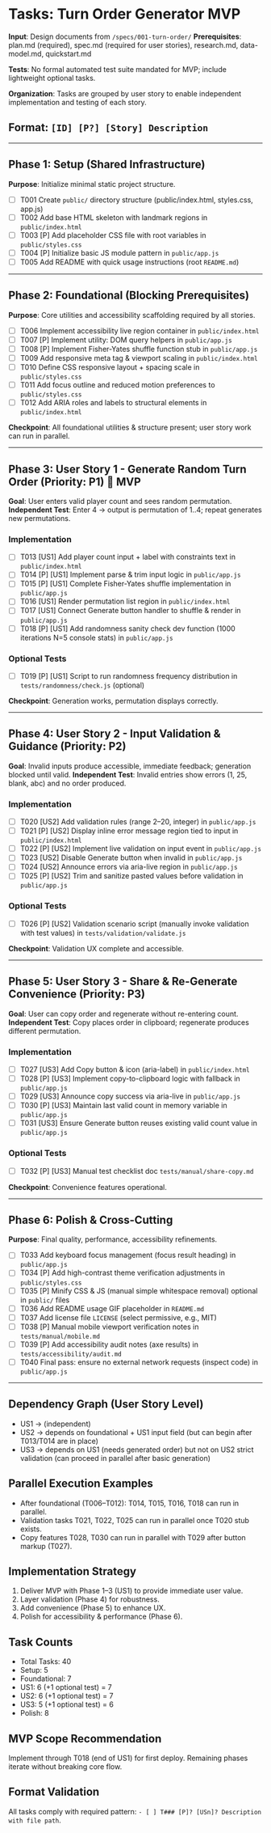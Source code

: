 # Tasks: Turn Order Generator MVP

**Input**: Design documents from `/specs/001-turn-order/`
**Prerequisites**: plan.md (required), spec.md (required for user stories), research.md, data-model.md, quickstart.md

**Tests**: No formal automated test suite mandated for MVP; include lightweight optional tasks.

**Organization**: Tasks are grouped by user story to enable independent implementation and testing of each story.

## Format: `[ID] [P?] [Story] Description`

---

## Phase 1: Setup (Shared Infrastructure)

**Purpose**: Initialize minimal static project structure.

- [ ] T001 Create `public/` directory structure (public/index.html, styles.css, app.js)
- [ ] T002 Add base HTML skeleton with landmark regions in `public/index.html`
- [ ] T003 [P] Add placeholder CSS file with root variables in `public/styles.css`
- [ ] T004 [P] Initialize basic JS module pattern in `public/app.js`
- [ ] T005 Add README with quick usage instructions (root `README.md`)

---

## Phase 2: Foundational (Blocking Prerequisites)

**Purpose**: Core utilities and accessibility scaffolding required by all stories.

- [ ] T006 Implement accessibility live region container in `public/index.html`
- [ ] T007 [P] Implement utility: DOM query helpers in `public/app.js`
- [ ] T008 [P] Implement Fisher-Yates shuffle function stub in `public/app.js`
- [ ] T009 Add responsive meta tag & viewport scaling in `public/index.html`
- [ ] T010 Define CSS responsive layout + spacing scale in `public/styles.css`
- [ ] T011 Add focus outline and reduced motion preferences to `public/styles.css`
- [ ] T012 Add ARIA roles and labels to structural elements in `public/index.html`

**Checkpoint**: All foundational utilities & structure present; user story work can run in parallel.

---

## Phase 3: User Story 1 - Generate Random Turn Order (Priority: P1) 🎯 MVP

**Goal**: User enters valid player count and sees random permutation.
**Independent Test**: Enter 4 -> output is permutation of 1..4; repeat generates new permutations.

### Implementation
- [ ] T013 [US1] Add player count input + label with constraints text in `public/index.html`
- [ ] T014 [P] [US1] Implement parse & trim input logic in `public/app.js`
- [ ] T015 [P] [US1] Complete Fisher-Yates shuffle implementation in `public/app.js`
- [ ] T016 [US1] Render permutation list region in `public/index.html`
- [ ] T017 [US1] Connect Generate button handler to shuffle & render in `public/app.js`
- [ ] T018 [P] [US1] Add randomness sanity check dev function (1000 iterations N=5 console stats) in `public/app.js`

### Optional Tests
- [ ] T019 [P] [US1] Script to run randomness frequency distribution in `tests/randomness/check.js` (optional)

**Checkpoint**: Generation works, permutation displays correctly.

---

## Phase 4: User Story 2 - Input Validation & Guidance (Priority: P2)

**Goal**: Invalid inputs produce accessible, immediate feedback; generation blocked until valid.
**Independent Test**: Invalid entries show errors (1, 25, blank, abc) and no order produced.

### Implementation
- [ ] T020 [US2] Add validation rules (range 2–20, integer) in `public/app.js`
- [ ] T021 [P] [US2] Display inline error message region tied to input in `public/index.html`
- [ ] T022 [P] [US2] Implement live validation on input event in `public/app.js`
- [ ] T023 [US2] Disable Generate button when invalid in `public/app.js`
- [ ] T024 [US2] Announce errors via aria-live region in `public/app.js`
- [ ] T025 [P] [US2] Trim and sanitize pasted values before validation in `public/app.js`

### Optional Tests
- [ ] T026 [P] [US2] Validation scenario script (manually invoke validation with test values) in `tests/validation/validate.js`

**Checkpoint**: Validation UX complete and accessible.

---

## Phase 5: User Story 3 - Share & Re-Generate Convenience (Priority: P3)

**Goal**: User can copy order and regenerate without re-entering count.
**Independent Test**: Copy places order in clipboard; regenerate produces different permutation.

### Implementation
- [ ] T027 [US3] Add Copy button & icon (aria-label) in `public/index.html`
- [ ] T028 [P] [US3] Implement copy-to-clipboard logic with fallback in `public/app.js`
- [ ] T029 [US3] Announce copy success via aria-live in `public/app.js`
- [ ] T030 [P] [US3] Maintain last valid count in memory variable in `public/app.js`
- [ ] T031 [US3] Ensure Generate button reuses existing valid count value in `public/app.js`

### Optional Tests
- [ ] T032 [P] [US3] Manual test checklist doc `tests/manual/share-copy.md`

**Checkpoint**: Convenience features operational.

---

## Phase 6: Polish & Cross-Cutting

**Purpose**: Final quality, performance, accessibility refinements.

- [ ] T033 Add keyboard focus management (focus result heading) in `public/app.js`
- [ ] T034 [P] Add high-contrast theme verification adjustments in `public/styles.css`
- [ ] T035 [P] Minify CSS & JS (manual simple whitespace removal) optional in `public/` files
- [ ] T036 Add README usage GIF placeholder in `README.md`
- [ ] T037 Add license file `LICENSE` (select permissive, e.g., MIT)
- [ ] T038 [P] Manual mobile viewport verification notes in `tests/manual/mobile.md`
- [ ] T039 [P] Add accessibility audit notes (axe results) in `tests/accessibility/audit.md`
- [ ] T040 Final pass: ensure no external network requests (inspect code) in `public/app.js`

---

## Dependency Graph (User Story Level)
- US1 → (independent)
- US2 → depends on foundational + US1 input field (but can begin after T013/T014 are in place)
- US3 → depends on US1 (needs generated order) but not on US2 strict validation (can proceed in parallel after basic generation)

## Parallel Execution Examples
- After foundational (T006–T012): T014, T015, T016, T018 can run in parallel.
- Validation tasks T021, T022, T025 can run in parallel once T020 stub exists.
- Copy features T028, T030 can run in parallel with T029 after button markup (T027).

## Implementation Strategy
1. Deliver MVP with Phase 1–3 (US1) to provide immediate user value.
2. Layer validation (Phase 4) for robustness.
3. Add convenience (Phase 5) to enhance UX.
4. Polish for accessibility & performance (Phase 6).

## Task Counts
- Total Tasks: 40
- Setup: 5
- Foundational: 7
- US1: 6 (+1 optional test) = 7
- US2: 6 (+1 optional test) = 7
- US3: 5 (+1 optional test) = 6
- Polish: 8

## MVP Scope Recommendation
Implement through T018 (end of US1) for first deploy. Remaining phases iterate without breaking core flow.

## Format Validation
All tasks comply with required pattern: `- [ ] T### [P]? [USn]? Description with file path`.
